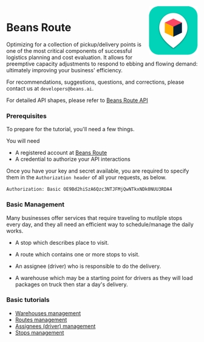 <img src="../assets/images/beans-128x128.png" align="right" />

# Beans Route

Optimizing for a collection of pickup/delivery points is one of the most critical components of successful logistics planning and cost evaluation. It allows for preemptive capacity adjustments to respond to ebbing and flowing demand: ultimately improving your business' efficiency.

For recommendations, suggestions, questions, and corrections, please contact us at
`developers@beans.ai`.

For detailed API shapes, please refer to [Beans Route API](https://www.beansroute.ai/route-api-v1.php)

### Prerequisites

To prepare for the tutorial, you'll need a few things.

You will need

   * A registered account at [Beans Route](https://beansroute.ai)
   * A credential to authorize your API interactions

Once you have your key and secret available, you are required to specify them in the `Authorization header` of all your requests, as below.

```
Authorization: Basic OE9Bd2hiSzA6Qzc3NTJFMjQwNTkxNDk0NUU3RDA4
```

### Basic Management

Many businesses offer services that require traveling to mutilple stops every day,
and they all need an efficient way to schedule/manage the daily works.

- A stop which describes place to visit.

- A route which contains one or more stops to visit.
- An assignee (driver) who is responsible to do the delivery.
- A warehouse which may be a starting point for drivers as they will load packages on truck then star a day's delivery.

### Basic tutorials

- [Warehouses management](warehouses-management)
- [Routes management](routes-management)
- [Assignees (driver) management](assignees-management)
- [Stops management](stops-management)

